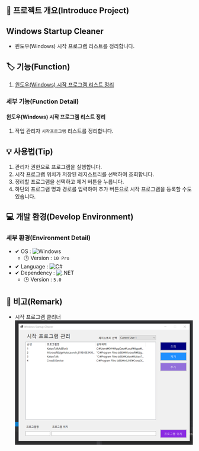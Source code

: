 ## 📕 프로젝트 개요(Introduce Project)

## Windows Startup Cleaner

* 윈도우(Windows) 시작 프로그램 리스트를 정리합니다.

## 🏷️ 기능(Function)

1. [윈도우(Windows) 시작 프로그램 리스트 정리](#윈도우(Windows)-시작-프로그램-리스트-정리)

### 세부 기능(Function Detail)

#### 윈도우(Windows) 시작 프로그램 리스트 정리

1. 작업 관리자 `시작프로그램` 리스트를 정리합니다.

## 💡 사용법(Tip)
 1. 관리자 권한으로 프로그램을 실행합니다.
 2. 시작 프로그램 위치가 저장된 레지스트리를 선택하여 조회합니다.
 3. 정리할 프로그램을 선택하고 제거 버튼을 누릅니다.
 4. 하단의 프로그램 명과 경로를 입력하여 추가 버튼으로 시작 프로그램을 등록할 수도 있습니다.

## 💻 개발 환경(Develop Environment)

### 세부 환경(Environment Detail)

* ✔ OS : ![Windows](https://img.shields.io/badge/Windows-0078D6?style=flat-square&logo=Windows&logoColor=white)
  * 🕒 Version : `10 Pro`
* ✔ Language : ![C#](https://img.shields.io/badge/CSharp-239120?style=flat-square&logo=C-Sharp&logoColor=white)
* ✔ Dependency : ![.NET](https://img.shields.io/badge/.NET-512BD4?style=flat-square&logo=.NET&logoColor=white)
  * 🕒 Version : `5.0`

## 📖 비고(Remark)
* 시작 프로그램 클리너
![클리너](./Image/Cleaner.PNG)